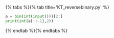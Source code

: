 {% tabs %}{% tab title='KT_reversebinary.py' %}

```py
a = bin(int(input()))[2:]
print(int(a[::-1],2))
```

{% endtab %}{% endtabs %}
